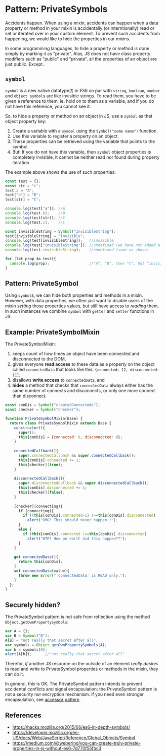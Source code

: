 # Pattern: PrivateSymbols

Accidents happen. 
When using a mixin, accidents can happen when a data property or method in your mixin is accidentally 
(or interntionally) read or set or iterated over in your custom element.
To prevent such accidents from happening, we would like to hide the properties in our mixins. 

In some programming languages, to hide a property or method is done simply by marking it as "private".
Alas, JS does not have class property modifiers such as "public" and "private", all the properties of
an object are just public. Except..

## `symbol`

`symbol` is a new native datatype(!) in ES6 on par with `string`, `boolean`, `number` and `object`.
`symbol`s are like invisible strings.
To read them, you have to be given a reference to them, ie. hold on to them as a variable,
and if you do not have this reference, you cannot see it.

So, to hide a property or method on an object in JS, use a `symbol` as that object property key:
1. Create a variable with a `symbol` using the `Symbol("some name")` function.
2. Use this variable to register a property on an object.
3. These properties can be retrieved using the variable that points to the symbol.
4. But! If you do not have this variable, then `symbol` object properties is completely invisible,
it cannot be neither read nor found during property iteration.

The example above shows the use of such properties:

```javascript
const test = {};
const str = "c";
test.a = "A";
test["b"] = "B";
test[str] = "C";

console.log(test["a"]); //A
console.log(test.b);    //B
console.log(test[str]); //C
console.log(test.c);    //C

const invisibleString = Symbol("invisibleString");
test[invisibleString] = "invisible";
console.log(test[invisibleString]);   //invisible
console.log(test["invisibleString"]); //undefined (we have not added a property with a string key called "invisibleString")
console.log(test.invisibleString);    //undefined (same as above)

for (let prop in test){
  console.log(prop);                  //"A", "B", then "C", but "invisible" is NOT printed. 
}
```

## Pattern: PrivateSymbol

Using `symbol`s, we can hide both properties and methods in a mixin.
However, with data properties, we often just want to disable users of the mixin *setting* those properties
values, but still have access to *reading* them.
In such instances we combine `symbol` with `getter` and `setter` functions in JS.

## Example: PrivateSymbolMixin

The PrivateSymbolMixin:
1. keeps count of how times an object have been connected and disconnected to the DOM,
2. gives everyone **read access** to these data as a property on the object called `connectedData`
that looks like this: `{connected: 12, disconnected: 11}`,
3. disallows **write access** to `connectedData`, and
4. **hides** a method that checks that `connectedData` always either has the same number of connects and disconnects,
or only one more connect than disconnect.

```javascript
const conDis = Symbol("createdConnecteds");
const checker = Symbol("checker");

function PrivateSymbolMixin(Base) {
  return class PrivateSymbolMixin extends Base {
    constructor(){
      super();
      this[conDis] = {connected: 0, disconnected: 0};
    }
    
    connectedCallback(){
      super.connectedCallback && super.connectedCallback();
      this[conDis].connected += 1;
      this[checker](true);
    }
    
    disconnectedCallback(){
      super.disconnectedCallback && super.disconnectedCallback();
      this[conDis].disconnected += 1;
      this[checker](false);
    }
    
    [checker](connecting){
      if (connecting){
        if ((this[conDis].connected-1) !==this[conDis].disconnected)
          alert("OMG! This should never happen!!");
      }
      else {
        if (this[conDis].connected !==this[conDis].disconnected)
          alert("WTF! How on earth did this happen??");
      }
    }
    
    get connectedData(){
      return this[conDis];
    }
    set connectedData(value){
      throw new Error("'connectedData' is READ only.");
    }
  };
}
```

## Securely hidden?

The PrivateSymbol pattern is not safe from reflection using the method `Object.getOwnPropertySymbols`:

```javascript
var A = {};
var B = Symbol("B");
A[B] = "not really that secret after all";
var symbols = Object.getOwnPropertySymbols(A);
var b = symbols[0];
alert(A[b]);      //"not really that secret after all"
```
Therefor, *if* another JS resource on the outside of an element 
*really desires* to read and write to PrivateSymbol properties or methods in the mixin,
they can do it.

In general, this is OK. 
The PrivateSymbol pattern intends to prevent accidental conflicts and signal encapsulation;
the PrivateSymbol pattern is not a security nor encryption mechanism.
If you need even stronger encapsulation, 
see [accessor pattern](https://medium.com/@weberino/you-can-create-truly-private-properties-in-js-without-es6-7d770f55fbc3).

## References
 * https://hacks.mozilla.org/2015/06/es6-in-depth-symbols/
 * https://developer.mozilla.org/en-US/docs/Web/JavaScript/Reference/Global_Objects/Symbol
 * https://medium.com/@weberino/you-can-create-truly-private-properties-in-js-without-es6-7d770f55fbc3
